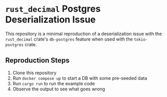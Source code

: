 # `rust_decimal` Postgres Deserialization Issue

This repository is a minimal reproduction of a deserialization issue with the `rust_decimal` crate's `db-postgres` feature when used with the `tokio-postgres` crate.

## Reproduction Steps

1. Clone this repository
2. Run `docker compose up` to start a DB with some pre-seeded data
3. Run `cargo run` to run the example code
4. Observe the output to see what goes wrong
